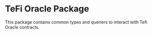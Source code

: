 # TeFi Oracle Package

This package contains common types and queriers to interact with Tefi Oracle contracts.

